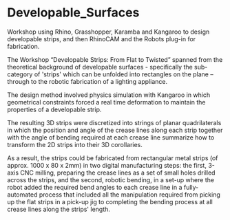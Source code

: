 # Developable_Surfaces
Workshop using Rhino, Grasshopper, Karamba and Kangaroo to design developable strips, and then RhinoCAM and the Robots plug-in for fabrication.

The Workshop “Developable Strips: From Flat to Twisted” spanned from the theoretical background of developable surfaces -  specifically the sub-category of  'strips' which can be unfolded into rectangles on the plane – through to the robotic fabrication of a lighting appliance.

The design method involved physics simulation with Kangaroo in which geometrical constraints forced a real time deformation to maintain the properties of a developable strip. 

The resulting 3D strips were discretized into strings of planar quadrilaterals in which the position and angle of the crease lines along each strip together with the angle of bending required at each crease line summarize how to transform the 2D strips into their 3D corollaries. 

As a result, the strips could be fabricated from rectangular metal strips (of approx. 1000 x 80 x
2mm) in two digital manufacturing steps: the first, 3-axis CNC milling, preparing the crease lines as a set of small holes drilled across the strips, and the second, robotic bending, in a set-up where the robot added the required bend angles to each crease line in a fully-automated process that included all the manipulation required from picking up the flat strips in a pick-up jig to completing the bending process at all crease lines along the strips' length.
